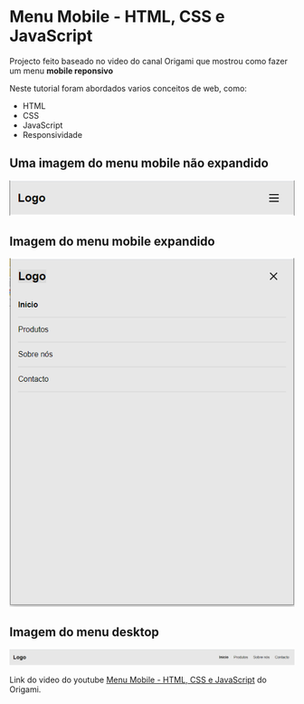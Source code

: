# Menu Mobile - HTML, CSS e JavaScript
Projecto feito baseado no video do canal Origami que mostrou como fazer um menu **mobile reponsivo**

Neste tutorial foram abordados varios conceitos de web, como:
- HTML 
- CSS 
- JavaScript
- Responsividade

## Uma imagem do menu mobile não expandido

<img src="./img/menu-mobile.png"/>

## Imagem do menu mobile expandido

<img src="./img/menu-mobile-expanded.png"/>

## Imagem do menu desktop

<img src="./img/menu-desktop.png"/>

Link do video do youtube <a href="https://youtu.be/DnODupiIAiE"> Menu Mobile - HTML, CSS e JavaScript</a> do Origami.